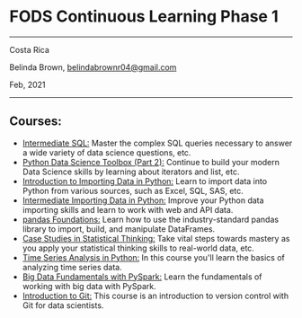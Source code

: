 # FODS Continuous Learning Phase 1
----------

Costa Rica

Belinda Brown, belindabrownr04@gmail.com

Feb, 2021

----------

## Courses:
- [Intermediate SQL:](https://github.com/brown9804/ML_DS_Lpath/blob/main/1-dccphase_1/src/1_sql_inter.sql) Master the complex SQL queries necessary to answer a wide variety of data science questions, etc.
- [Python Data Science Toolbox (Part 2):](https://github.com/brown9804/ML_DS_Lpath/blob/main/1-dccphase_1/src/2_python_Toolbox_p2.py) Continue to build your modern Data Science skills by learning about iterators and list, etc.
- [Introduction to Importing Data in Python:](https://github.com/brown9804/ML_DS_Lpath/blob/main/1-dccphase_1/src/3_python_intro_import_data.py) Learn to import data into Python from various sources, such as Excel, SQL, SAS, etc.
- [Intermediate Importing Data in Python:](https://github.com/brown9804/ML_DS_Lpath/blob/main/1-dccphase_1/src/4_python_inter_import_data.py) Improve your Python data importing skills and learn to work with web and API data.
- [pandas Foundations:](https://github.com/brown9804/ML_DS_Lpath/blob/main/1-dccphase_1/src/5_pandasFoundations.py) Learn how to use the industry-standard pandas library to import, build, and manipulate DataFrames.
- [Case Studies in Statistical Thinking:](https://github.com/brown9804/ML_DS_Lpath/blob/main/1-dccphase_1/src/6_case_studies_statistical_thinking.py) Take vital steps towards mastery as you apply your statistical thinking skills to real-world data, etc.
- [Time Series Analysis in Python:](https://github.com/brown9804/ML_DS_Lpath/blob/main/1-dccphase_1/src/7_python_time_series_anls.py) In this course you'll learn the basics of analyzing time series data.
- [Big Data Fundamentals with PySpark:](https://github.com/brown9804/ML_DS_Lpath/blob/main/1-dccphase_1/src/8_big_data_fundamentals_with_PySpark.py) Learn the fundamentals of working with big data with PySpark.
- [Introduction to Git:](https://github.com/brown9804/ML_DS_Lpath/blob/main/1-dccphase_1/src/9_intro_git.sh) This course is an introduction to version control with Git for data scientists.
